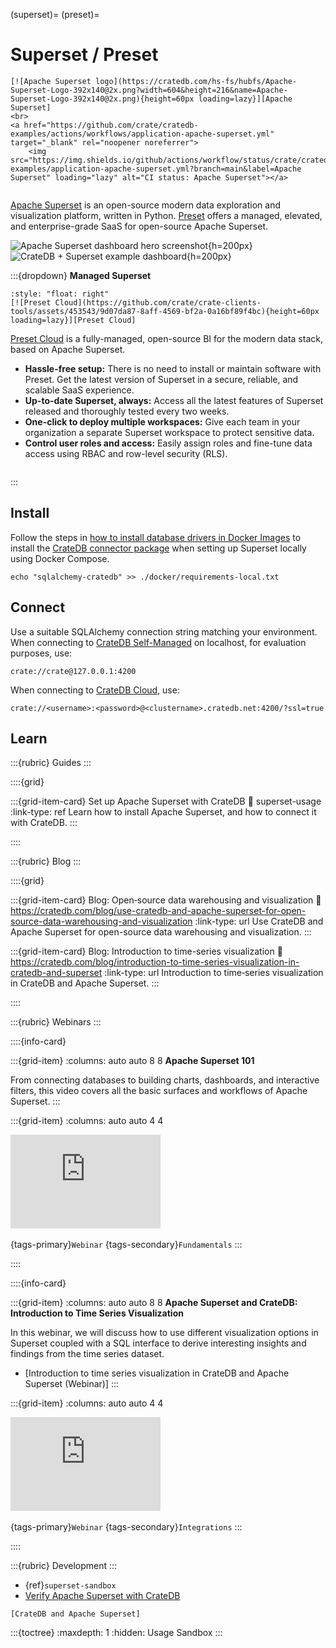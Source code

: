 (superset)=
(preset)=
# Superset / Preset

```{div} .float-right .text-right
[![Apache Superset logo](https://cratedb.com/hs-fs/hubfs/Apache-Superset-Logo-392x140@2x.png?width=604&height=216&name=Apache-Superset-Logo-392x140@2x.png){height=60px loading=lazy}][Apache Superset]
<br>
<a href="https://github.com/crate/cratedb-examples/actions/workflows/application-apache-superset.yml" target="_blank" rel="noopener noreferrer">
    <img src="https://img.shields.io/github/actions/workflow/status/crate/cratedb-examples/application-apache-superset.yml?branch=main&label=Apache Superset" loading="lazy" alt="CI status: Apache Superset"></a>
```
```{div} .clearfix
```

[Apache Superset] is an open-source modern data exploration and visualization
platform, written in Python.
[Preset] offers a managed, elevated, and enterprise-grade SaaS for open-source
Apache Superset.

![Apache Superset dashboard hero screenshot](https://superset.apache.org/img/hero-screenshot.jpg){h=200px}
![CrateDB + Superset example dashboard](https://github.com/crate/crate-clients-tools/assets/453543/0f8f7bd8-2e30-4aca-bcf3-61fbc81da855){h=200px}

:::{dropdown} **Managed Superset**
```{div}
:style: "float: right"
[![Preset Cloud](https://github.com/crate/crate-clients-tools/assets/453543/9d07da87-8aff-4569-bf2a-0a16bf89f4bc){height=60px loading=lazy}][Preset Cloud]
```

[Preset Cloud] is a fully-managed, open-source BI for the modern data stack,
based on Apache Superset.

- **Hassle-free setup:** There is no need to install or maintain software with Preset.
  Get the latest version of Superset in a secure, reliable, and scalable SaaS experience.
- **Up-to-date Superset, always:** Access all the latest features of Superset
  released and thoroughly tested every two weeks.
- **One-click to deploy multiple workspaces:** Give each team in your organization
  a separate Superset workspace to protect sensitive data.
- **Control user roles and access:** Easily assign roles and fine-tune data access
  using RBAC and row-level security (RLS).

```{div} .clearfix
```

:::


## Install

Follow the steps in [how to install database drivers in Docker Images] to install the
[CrateDB connector package] when setting up Superset locally using Docker Compose.
```shell
echo "sqlalchemy-cratedb" >> ./docker/requirements-local.txt
```


## Connect

Use a suitable SQLAlchemy connection string matching your environment.
When connecting to [CrateDB Self-Managed] on localhost,
for evaluation purposes, use:
```
crate://crate@127.0.0.1:4200
```

When connecting to [CrateDB Cloud], use:
```
crate://<username>:<password>@<clustername>.cratedb.net:4200/?ssl=true
```


## Learn

:::{rubric} Guides
:::

::::{grid}

:::{grid-item-card} Set up Apache Superset with CrateDB
:link: superset-usage
:link-type: ref
Learn how to install Apache Superset, and how to connect it with CrateDB.
:::

::::


:::{rubric} Blog
:::

::::{grid}

:::{grid-item-card} Blog: Open‑source data warehousing and visualization
:link: https://cratedb.com/blog/use-cratedb-and-apache-superset-for-open-source-data-warehousing-and-visualization
:link-type: url
Use CrateDB and Apache Superset for open-source data warehousing and visualization.
:::

:::{grid-item-card} Blog: Introduction to time-series visualization
:link: https://cratedb.com/blog/introduction-to-time-series-visualization-in-cratedb-and-superset
:link-type: url
Introduction to time‑series visualization in CrateDB and Apache Superset.
:::

::::


:::{rubric} Webinars
:::

::::{info-card}

:::{grid-item}
:columns: auto auto 8 8
**Apache Superset 101**

From connecting databases to building charts, dashboards, and interactive filters,
this video covers all the basic surfaces and workflows of Apache Superset.
:::

:::{grid-item}
:columns: auto auto 4 4

<iframe width="240" src="https://www.youtube-nocookie.com/embed/mAIH3hUoxEE" title="YouTube video player" frameborder="0" allow="accelerometer; autoplay; clipboard-write; encrypted-media; gyroscope; picture-in-picture; web-share" allowfullscreen></iframe>
&nbsp;

{tags-primary}`Webinar`
{tags-secondary}`Fundamentals`
:::

::::


::::{info-card}

:::{grid-item}
:columns: auto auto 8 8
**Apache Superset and CrateDB: Introduction to Time Series Visualization**

In this webinar, we will discuss how to use different visualization options in
Superset coupled with a SQL interface to derive interesting insights and findings
from the time series dataset.

- [Introduction to time series visualization in CrateDB and Apache Superset (Webinar)]
:::

:::{grid-item}
:columns: auto auto 4 4

<iframe width="240" src="https://www.youtube-nocookie.com/embed/21KXInqrdeg" title="YouTube video player" frameborder="0" allow="accelerometer; autoplay; clipboard-write; encrypted-media; gyroscope; picture-in-picture; web-share" allowfullscreen></iframe>
&nbsp;

{tags-primary}`Webinar`
{tags-secondary}`Integrations`
:::

::::


:::{rubric} Development
:::
- {ref}`superset-sandbox`
- [Verify Apache Superset with CrateDB]



```{seealso}
[CrateDB and Apache Superset]
```

:::{toctree}
:maxdepth: 1
:hidden:
Usage <usage>
Sandbox <sandbox>
:::


[Apache Superset]: https://superset.apache.org/
[CrateDB and Apache Superset]: https://cratedb.com/integrations/cratedb-and-apache-superset
[CrateDB Cloud]: https://cratedb.com/product/cloud
[CrateDB connector package]: https://superset.apache.org/docs/configuration/databases#cratedb
[CrateDB Self-Managed]: https://cratedb.com/product/self-managed
[how to install database drivers in Docker Images]: https://superset.apache.org/docs/configuration/databases#installing-drivers-in-docker-images
[Preset]: https://preset.io/
[Preset Cloud]: https://preset.io/product/
[Verify Apache Superset with CrateDB]: https://github.com/crate/cratedb-examples/tree/main/application/apache-superset
